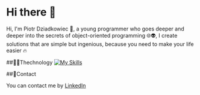 # Hi there 👋
Hi, I'm Piotr Dziadkowiec :rotating_light:,
a young programmer who goes deeper and deeper into the secrets of object-oriented programming :globe_with_meridians::alien:,
I create solutions that are simple but ingenious, because you need to make your life easier :fire:

##:technologist:Thechnology
[![My Skills](https://skillicons.dev/icons?i=cs,dotnet,js,html,css,git,github)](https://skillicons.dev)

##:iphone:Contact

You can contact me by [LinkedIn](https://www.linkedin.com/in/piotrek-dziadkowiec-437692259)

